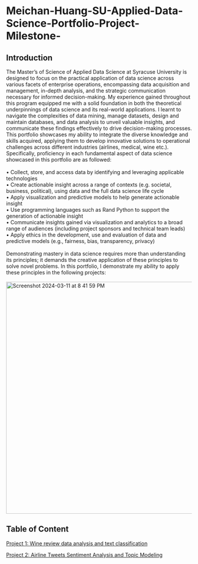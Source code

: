 # Meichan-Huang-SU-Applied-Data-Science-Portfolio-Project-Milestone-

## Introduction
<p> The Master’s of Science of Applied Data Science at Syracuse University is designed to focus on the practical application of data science across various facets of enterprise operations, encompassing data acquisition and management, in-depth analysis, and the strategic communication necessary for informed decision-making.
My experience gained throughout this program equipped me with a solid foundation in both the theoretical underpinnings of data science and its real-world applications. I learnt to navigate the complexities of data mining, manage datasets, design and maintain databases, and data analysis to unveil valuable insights, and communicate these findings effectively to drive decision-making processes. 
This portfolio showcases my ability to integrate the diverse knowledge and skills acquired, applying them to develop innovative solutions to operational challenges across different industries (airlines, medical, wine etc.). Specifically,  proficiency in each fundamental aspect of data science showcased in this portfolio are as followed:<br><br>
        •  Collect, store, and access data by identifying and leveraging applicable technologies<br> 
        •  Create actionable insight across a range of contexts (e.g. societal, business, political), using data and the full data science life cycle<br>
        •  Apply visualization and predictive models to help generate actionable insight<br> 
        •  Use programming languages such as Rand Python to support the generation of actionable insight<br>  
        •  Communicate insights gained via visualization and analytics to a broad range of audiences (including project sponsors and technical team leads) <br>
        •  Apply ethics in the development, use and evaluation of data and predictive models (e.g., fairness, bias, transparency, privacy)<br><br>
Demonstrating mastery in data science requires more than understanding its principles; it demands the creative application of these principles to solve novel problems. In this portfolio, I demonstrate my ability to apply these principles in the following projects: <br><br>

<img width="629" alt="Screenshot 2024-03-11 at 8 41 59 PM" src="https://github.com/mhgarrett/Meichan-Huang-SU-Applied-Data-Science-Portfolio-Project-Milestone-/assets/94016314/a9e3a45e-4ff3-4b02-8113-624a0660ead4">

## Table of Content 

<a href="https://github.com/mhgarrett/Meichan-Huang-SU-Applied-Data-Science-Portfolio-Project-Milestone-/tree/5bc88959660d050866e4397fe289a019c9df0118/Project%201%3A%20Wine%20review%20data%20analysis%20and%20text%20classification">Project 1: Wine review data analysis and text classification</a>


<a href="https://github.com/mhgarrett/Meichan-Huang-SU-Applied-Data-Science-Portfolio-Project-Milestone-/tree/5447cb5357318b88d8a3e739b240ae8b91fa0da8/Project%202%3A%20Airline%20Tweets%20Sentiment%20Analysis"> Project 2: Airline Tweets Sentiment Analysis and Topic Modeling </a>
